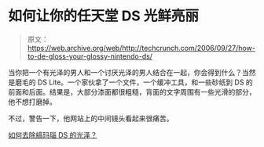 # 如何让你的任天堂 DS 光鲜亮丽

> 原文：<https://web.archive.org/web/http://techcrunch.com/2006/09/27/how-to-de-gloss-your-glossy-nintendo-ds/>

当你把一个有光泽的男人和一个讨厌光泽的男人结合在一起，你会得到什么？当然是磨毛的 DS Lite。一个家伙拿了一个文件，一个缓冲工具，和一些砂纸到 DS 的前面和后面。结果是，大部分漆面都很粗糙，背面的文字周围有一些光滑的部分，他不想打磨掉。

不过，警告一下，他网站上的中间镜头看起来很痛苦。

[如何去除缟玛瑙 DS 的光泽？](https://web.archive.org/web/20150925231642/http://www.neogaf.com/forum/showthread.php?t=120209)